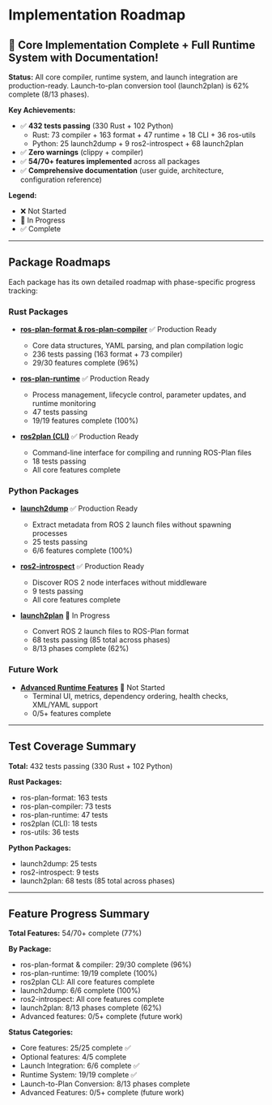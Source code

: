 # Implementation Roadmap

## 🎉 Core Implementation Complete + Full Runtime System with Documentation!

**Status:** All core compiler, runtime system, and launch integration are production-ready. Launch-to-plan conversion tool (launch2plan) is 62% complete (8/13 phases).

**Key Achievements:**
- ✅ **432 tests passing** (330 Rust + 102 Python)
  - Rust: 73 compiler + 163 format + 47 runtime + 18 CLI + 36 ros-utils
  - Python: 25 launch2dump + 9 ros2-introspect + 68 launch2plan
- ✅ **Zero warnings** (clippy + compiler)
- ✅ **54/70+ features implemented** across all packages
- ✅ **Comprehensive documentation** (user guide, architecture, configuration reference)

**Legend:**
- ❌ Not Started
- 🚧 In Progress
- ✅ Complete

---

## Package Roadmaps

Each package has its own detailed roadmap with phase-specific progress tracking:

### Rust Packages

- **[ros-plan-format & ros-plan-compiler](roadmap/ros-plan-format-compiler.md)** ✅ Production Ready
  - Core data structures, YAML parsing, and plan compilation logic
  - 236 tests passing (163 format + 73 compiler)
  - 29/30 features complete (96%)

- **[ros-plan-runtime](roadmap/ros-plan-runtime.md)** ✅ Production Ready
  - Process management, lifecycle control, parameter updates, and runtime monitoring
  - 47 tests passing
  - 19/19 features complete (100%)

- **[ros2plan (CLI)](roadmap/ros2plan.md)** ✅ Production Ready
  - Command-line interface for compiling and running ROS-Plan files
  - 18 tests passing
  - All core features complete

### Python Packages

- **[launch2dump](roadmap/launch2dump.md)** ✅ Production Ready
  - Extract metadata from ROS 2 launch files without spawning processes
  - 25 tests passing
  - 6/6 features complete (100%)

- **[ros2-introspect](roadmap/ros2-introspect.md)** ✅ Production Ready
  - Discover ROS 2 node interfaces without middleware
  - 9 tests passing
  - All core features complete

- **[launch2plan](roadmap/launch2plan.md)** 🚧 In Progress
  - Convert ROS 2 launch files to ROS-Plan format
  - 68 tests passing (85 total across phases)
  - 8/13 phases complete (62%)

### Future Work

- **[Advanced Runtime Features](roadmap/advanced-features.md)** 🔴 Not Started
  - Terminal UI, metrics, dependency ordering, health checks, XML/YAML support
  - 0/5+ features complete

---

## Test Coverage Summary

**Total:** 432 tests passing (330 Rust + 102 Python)

**Rust Packages:**
- ros-plan-format: 163 tests
- ros-plan-compiler: 73 tests
- ros-plan-runtime: 47 tests
- ros2plan (CLI): 18 tests
- ros-utils: 36 tests

**Python Packages:**
- launch2dump: 25 tests
- ros2-introspect: 9 tests
- launch2plan: 68 tests (85 total across phases)

---

## Feature Progress Summary

**Total Features:** 54/70+ complete (77%)

**By Package:**
- ros-plan-format & compiler: 29/30 complete (96%)
- ros-plan-runtime: 19/19 complete (100%)
- ros2plan CLI: All core features complete
- launch2dump: 6/6 complete (100%)
- ros2-introspect: All core features complete
- launch2plan: 8/13 phases complete (62%)
- Advanced features: 0/5+ complete (future work)

**Status Categories:**
- Core features: 25/25 complete ✅
- Optional features: 4/5 complete
- Launch Integration: 6/6 complete ✅
- Runtime System: 19/19 complete ✅
- Launch-to-Plan Conversion: 8/13 phases complete
- Advanced Features: 0/5+ complete (future work)
